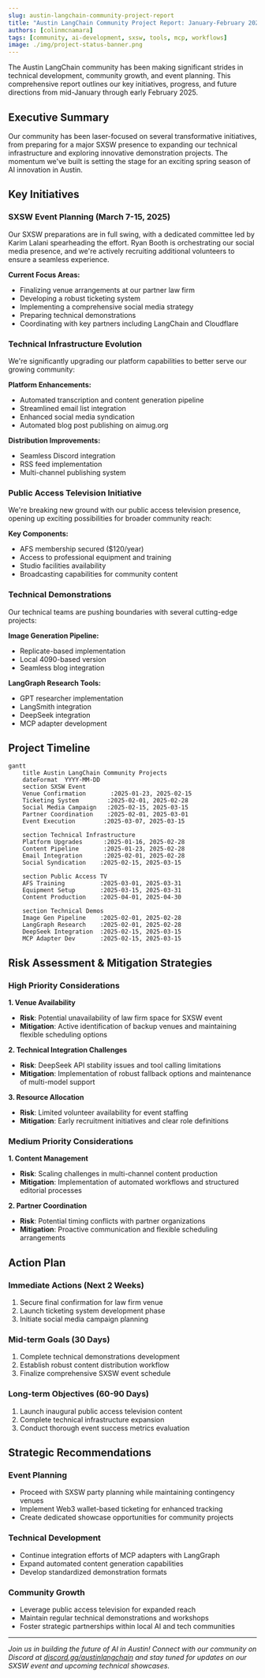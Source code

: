 ```yaml
---
slug: austin-langchain-community-project-report
title: "Austin LangChain Community Project Report: January-February 2025"
authors: [colinmcnamara]
tags: [community, ai-development, sxsw, tools, mcp, workflows]
image: ./img/project-status-banner.png
---
```


The Austin LangChain community has been making significant strides in technical development, community growth, and event planning. This comprehensive report outlines our key initiatives, progress, and future directions from mid-January through early February 2025.

<!-- truncate -->

## Executive Summary

Our community has been laser-focused on several transformative initiatives, from preparing for a major SXSW presence to expanding our technical infrastructure and exploring innovative demonstration projects. The momentum we've built is setting the stage for an exciting spring season of AI innovation in Austin.

## Key Initiatives

### SXSW Event Planning (March 7-15, 2025)

Our SXSW preparations are in full swing, with a dedicated committee led by Karim Lalani spearheading the effort. Ryan Booth is orchestrating our social media presence, and we're actively recruiting additional volunteers to ensure a seamless experience.

**Current Focus Areas:**
- Finalizing venue arrangements at our partner law firm
- Developing a robust ticketing system
- Implementing a comprehensive social media strategy
- Preparing technical demonstrations
- Coordinating with key partners including LangChain and Cloudflare

### Technical Infrastructure Evolution

We're significantly upgrading our platform capabilities to better serve our growing community:

**Platform Enhancements:**
- Automated transcription and content generation pipeline
- Streamlined email list integration
- Enhanced social media syndication
- Automated blog post publishing on aimug.org

**Distribution Improvements:**
- Seamless Discord integration
- RSS feed implementation
- Multi-channel publishing system

### Public Access Television Initiative

We're breaking new ground with our public access television presence, opening up exciting possibilities for broader community reach:

**Key Components:**
- AFS membership secured ($120/year)
- Access to professional equipment and training
- Studio facilities availability
- Broadcasting capabilities for community content

### Technical Demonstrations

Our technical teams are pushing boundaries with several cutting-edge projects:

**Image Generation Pipeline:**
- Replicate-based implementation
- Local 4090-based version
- Seamless blog integration

**LangGraph Research Tools:**
- GPT researcher implementation
- LangSmith integration
- DeepSeek integration
- MCP adapter development

## Project Timeline

```mermaid
gantt
    title Austin LangChain Community Projects
    dateFormat  YYYY-MM-DD
    section SXSW Event
    Venue Confirmation       :2025-01-23, 2025-02-15
    Ticketing System        :2025-02-01, 2025-02-28
    Social Media Campaign   :2025-02-15, 2025-03-15
    Partner Coordination    :2025-02-01, 2025-03-01
    Event Execution        :2025-03-07, 2025-03-15

    section Technical Infrastructure
    Platform Upgrades      :2025-01-16, 2025-02-28
    Content Pipeline       :2025-01-23, 2025-02-28
    Email Integration      :2025-02-01, 2025-02-28
    Social Syndication    :2025-02-15, 2025-03-15

    section Public Access TV
    AFS Training          :2025-03-01, 2025-03-31
    Equipment Setup       :2025-03-15, 2025-03-31
    Content Production    :2025-04-01, 2025-04-30

    section Technical Demos
    Image Gen Pipeline    :2025-02-01, 2025-02-28
    LangGraph Research    :2025-02-01, 2025-02-28
    DeepSeek Integration  :2025-02-15, 2025-03-15
    MCP Adapter Dev       :2025-02-15, 2025-03-15
```

## Risk Assessment & Mitigation Strategies

### High Priority Considerations

**1. Venue Availability**
- **Risk**: Potential unavailability of law firm space for SXSW event
- **Mitigation**: Active identification of backup venues and maintaining flexible scheduling options

**2. Technical Integration Challenges**
- **Risk**: DeepSeek API stability issues and tool calling limitations
- **Mitigation**: Implementation of robust fallback options and maintenance of multi-model support

**3. Resource Allocation**
- **Risk**: Limited volunteer availability for event staffing
- **Mitigation**: Early recruitment initiatives and clear role definitions

### Medium Priority Considerations

**1. Content Management**
- **Risk**: Scaling challenges in multi-channel content production
- **Mitigation**: Implementation of automated workflows and structured editorial processes

**2. Partner Coordination**
- **Risk**: Potential timing conflicts with partner organizations
- **Mitigation**: Proactive communication and flexible scheduling arrangements

## Action Plan

### Immediate Actions (Next 2 Weeks)
1. Secure final confirmation for law firm venue
2. Launch ticketing system development phase
3. Initiate social media campaign planning

### Mid-term Goals (30 Days)
1. Complete technical demonstrations development
2. Establish robust content distribution workflow
3. Finalize comprehensive SXSW event schedule

### Long-term Objectives (60-90 Days)
1. Launch inaugural public access television content
2. Complete technical infrastructure expansion
3. Conduct thorough event success metrics evaluation

## Strategic Recommendations

### Event Planning
- Proceed with SXSW party planning while maintaining contingency venues
- Implement Web3 wallet-based ticketing for enhanced tracking
- Create dedicated showcase opportunities for community projects

### Technical Development
- Continue integration efforts of MCP adapters with LangGraph
- Expand automated content generation capabilities
- Develop standardized demonstration formats

### Community Growth
- Leverage public access television for expanded reach
- Maintain regular technical demonstrations and workshops
- Foster strategic partnerships within local AI and tech communities

---

_Join us in building the future of AI in Austin! Connect with our community on Discord at [discord.gg/austinlangchain](https://discord.gg/austinlangchain) and stay tuned for updates on our SXSW event and upcoming technical showcases._
